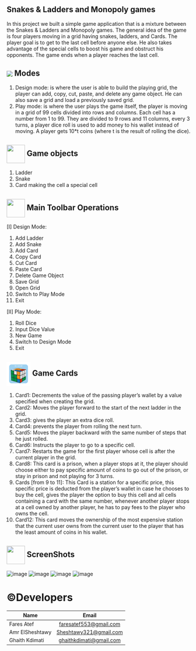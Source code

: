 ## Snakes & Ladders and Monopoly games
In this project we built a simple game application that is a mixture between the Snakes & Ladders and Monopoly games. The general idea of the game is four players moving in a grid having snakes, ladders, and Cards. The player goal is to get to the last cell before anyone else. He also takes advantage of the special cells to boost his game and obstruct his opponents. The game ends when a player reaches the last cell.

## <img  align= center width=60px src="https://media0.giphy.com/media/j3nq3JkXp0bkFXcNlE/giphy.gif?cid=ecf05e47cftu8uth80woqhyl1kr7oy4m7zaihotdf9twrcaa&ep=v1_stickers_search&rid=giphy.gif&ct=s"> Modes

1) Design mode: is where the user is able to build the playing grid, the player can add, copy, cut, paste, and delete any game object. He can also save a grid and load a previously saved grid.
2) Play mode: is where the user plays the game itself, the player is moving in a grid of 99 cells divided into rows and columns. Each cell has a number from 1 to 99. They are divided to 9 rows and 11 columns, every 3 turns, a player dice roll is used to add money to his wallet instead of moving. A player gets 10*t coins (where t is the result of rolling the dice).

## <img align= center width=50px height=50px src="https://user-images.githubusercontent.com/71986226/154076496-78b6f488-2e01-4606-a225-5bec3eb2f489.gif"> Game objects
1) Ladder
2) Snake
3) Card making the cell a special cell

## <img align=center width=50px height=50px src="https://media0.giphy.com/media/CVrs76nnBvU7azfTLj/giphy.gif?cid=ecf05e47om1y68g5als66xi5mn32ui6gk2g8wpnv145ag265&rid=giphy.gif&ct=s"> Main Toolbar Operations
[I] Design Mode:
  1) Add Ladder
  2) Add Snake
  3) Add Card
  4) Copy Card
  5) Cut Card
  6) Paste Card
  7) Delete Game Object
  8) Save Grid
  9) Open Grid
  10) Switch to Play Mode
  11) Exit

[II] Play Mode:
  1) Roll Dice
  2) Input Dice Value
  3) New Game
  4) Switch to Design Mode
  5) Exit

## <img align= center width=65px height=65px src="https://raw.githubusercontent.com/EslamAsHhraf/EslamAsHhraf/main/images/skills.gif"> Game Cards
1) Card1: Decrements the value of the passing player’s wallet by a value specified when creating the grid.
2) Card2: Moves the player forward to the start of the next ladder in the grid.
3) Card3: gives the player an extra dice roll.
4) Card4: prevents the player from rolling the next turn.
5) Card5: Moves the player backward with the same number of steps that he just rolled.
6) Card6: Instructs the player to go to a specific cell.
7) Card7: Restarts the game for the first player whose cell is after the current player in the grid.
8) Card8: This card is a prison, when a player stops at it, the player should choose either to pay specific amount of coins to go out of the prison, or stay in prison and not playing for 3 turns.
9) Cards [from 9 to 11]: This Card is a station for a specific price, this specific price is deducted from the player’s wallet in case he chooses to buy the cell, gives the player the option to buy this cell and all cells containing a card with the same number, whenever another player stops at a cell owned by another player, he has to pay fees to the player who owns the cell.
10) Card12: This card moves the ownership of the most expensive station that the current user owns from the current user to the player that has the least amount of coins in his wallet.

## <img  align= center width= 50px height =50px src="https://user-images.githubusercontent.com/71986226/154077167-a25cb6de-d3fe-494d-abf8-42204f62b177.gif"> ScreenShots
![image](https://github.com/FaresAtef1/Snakes-Ladders-Monopoly/assets/96792115/34d49efb-5599-455e-b11c-9dee3bda6b0a)
![image](https://github.com/FaresAtef1/Snakes-Ladders-Monopoly/assets/96792115/a2e1aeb5-0e67-4c69-a61c-6f5f2826f74e)
![image](https://github.com/FaresAtef1/Snakes-Ladders-Monopoly/assets/96792115/2a7753dc-6dcf-4621-b400-5a4c084a7d6b)
![image](https://github.com/FaresAtef1/Snakes-Ladders-Monopoly/assets/96792115/60c753aa-642e-4e12-a9b0-cdb60dd0cdb3)

# ©️Developers

| Name                 |         Email          |
|----------------------|:----------------------:|
| Fares Atef           | faresatef553@gmail.com |
| Amr ElSheshtawy      | Sheshtawy321@gmail.com |
| Ghaith Kdimati       |  ghaithkdimati@gmail.com    |
